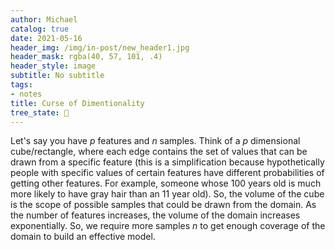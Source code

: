 ```yaml
---
author: Michael
catalog: true
date: 2021-05-16
header_img: /img/in-post/new_header1.jpg
header_mask: rgba(40, 57, 101, .4)
header_style: image
subtitle: No subtitle
tags:
- notes
title: Curse of Dimentionality
tree_state: 🌱
---
```


Let's say you have $p$ features and $n$ samples. Think of a $p$ dimensional cube/rectangle, where each edge contains the set of values that can be drawn from a specific feature (this is a simplification because hypothetically people with specific values of certain features have different probabilities of getting other features. For example, someone whose 100 years old is much more likely to have gray hair than an 11 year old). So, the volume of the cube is the scope of possible samples that could be drawn from the domain. As the number of features increases, the volume of the domain increases exponentially. So, we require more samples $n$ to get enough coverage of the domain to build an effective model.